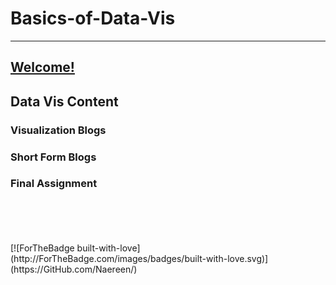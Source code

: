 # Basics-of-Data-Vis
----
## [Welcome!](https://github.com/ameliavasquez/Basics-of-Data-Vis/blob/main/Welcome!.md)

## Data Vis Content
### Visualization Blogs
### Short Form Blogs
### Final Assignment
<br />
<br />
<br />
<br />
[![ForTheBadge built-with-love](http://ForTheBadge.com/images/badges/built-with-love.svg)](https://GitHub.com/Naereen/)
